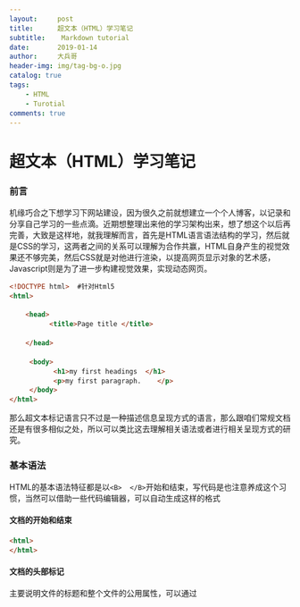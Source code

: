 ```yaml
---
layout:     post
title:      超文本（HTML）学习笔记
subtitle:    Markdown tutorial
date:       2019-01-14
author:     大兵哥
header-img: img/tag-bg-o.jpg
catalog: true
tags:
    - HTML
    - Turotial
comments: true
---
```


# 超文本（HTML）学习笔记

### 前言

机缘巧合之下想学习下网站建设，因为很久之前就想建立一个个人博客，以记录和分享自己学习的一些点滴。近期想整理出来他的学习架构出来，想了想这个以后再完善，大致是这样地，就我理解而言，首先是HTML语言语法结构的学习，然后就是CSS的学习，这两者之间的关系可以理解为合作共赢，HTML自身产生的视觉效果还不够完美，然后CSS就是对他进行渲染，以提高网页显示对象的艺术感，Javascript则是为了进一步构建视觉效果，实现动态网页。

```html
<!DOCTYPE html>  #针对Html5
<html>

    <head>
          <title>Page title </title>

    </head>
    
     <body>
           <h1>my first headings  </h1>
           <p>my first paragraph.    </p>
     </body>
</html>
```

 那么超文本标记语言只不过是一种描述信息呈现方式的语言，那么跟咱们常规文档还是有很多相似之处，所以可以类比这去理解相关语法或者进行相关呈现方式的研究。

### 基本语法

HTML的基本语法特征都是以`<B>  </B>`开始和结束，写代码是也注意养成这个习惯，当然可以借助一些代码编辑器，可以自动生成这样的格式

#### 文档的开始和结束

```html
<html>
</html>
```

#### 文档的头部标记

主要说明文件的标题和整个文件的公用属性，可以通过<style>css样式表,<script>定义Javascript脚本文件

```html
<head>
    <title> 标题栏显示的部分 </title>
</head>
```

#### 文档的主体

可以设置文档的背景和其他属性

```html
<body >  
    各种内容，文字、音频、动画、超链接等等
</body>
```



#### 标题(heading)

HTML 标题（Headline）是通过`<h1> - <h6>` 标签来定义的.这点跟Markdown很像，都是六个标题格式

```html
<h1>这是一个标题</h1>
<h2>这是一个标题</h2>
<h3>这是一个标题</h3>
```

#### 段落（paragraph）

HTML 段落是通过标签 `<p>` 来定义的，计算机理解为==定义一个换行符==，如果对应各式各样的文档内容，这个也很好理解，段落之间会有空白分割

```html
<p>这是一个段落。</p>
<p>这是另外一个段落。</p>
```

#### 页眉页脚

```html
<header>页眉</header>
<footer>页脚</footer>
```



#### 链接

HTML 链接是通过标签 `<a> `来定义的,从这里可以看出来文档的需求都是相通的，可以是链接外部的也可是链接内部的文件，实现方式不一样而已，绝对路径和相对路径的设置。

```html
<a href="http://www.runoob.com">这是一个链接</a>
<a href="about.html"> 导入</a>
<a href="../about.html"> 公司简介</a>
<a href="2.doc"> 文档</a>
<a href="mailto:qq邮箱"> 邮箱</a>
<a href="about.html" target="_blank"> 导入</a>


```

其中`href="http://www.runoob.com"`这一部分属于属性控制了。

### 列表：有序列表和无序列表

 跟word里面的项目符号和自动编号类似，可以进行嵌套使用,也有自己的属性，通过type属性值控制建立不同类型的有序和无序列表。

```html
<ul type="circle">
  <li>item1 </li>
  <li>item1 </li>
  <li>item1 </li>
</ul>
<ul type="disc">
  <li>item1 </li>
</ul>

<ol>
    <li>1</li>
    <li>1</li>
</ol>

<ol type="A">
    <li>1</li>
    <li>1</li>
</ol>
```

#### 自定义列表

```html
<dl>
    <dt>作业1</dt>
    <dd>内容</dd>
    <dt>作业1</dt>
    <dd>内容</dd>
</dl>
```



#### 文字

特殊字符的输入

```html

&lt 代表<
&gt 代表>
```



#### 图像

HTML 图像是通过标签 `<img> `来定义的，路劲可以本地路径也可以是网络路径URL(uniform resource locator统一资源定位器)，alt图片文本描述属性方便网页搜索.

```html
<img src="/images/logo.png"  width="258"  height="39"  alt="美丽的花朵"/>
```

排列图像

```html
<p>图像<img src="/images/logo.png" align="top"/>
```



#### 水平线

  `<hr>` 标签在 HTML 页面中创建水平线。`hr` 元素可用于分隔内容。  

```html
<p>这是一个段落。</p>
<hr>
<p>这是一个段落。</p>
<hr>
<p>这是一个段落。</p>
```

效果图

![1](/img2/Snipaste_2019-01-16_00-06-06.png)

#### 注释

可以将注释插入 HTML 代码中，这样可以提高其可读性，使代码更易被人理解。浏览器会忽略注释，也不会显示它们,也可以用于注释代码

注释写法如下:

```html
<!-- 这是一个注释 -->
```

#### 换行

如果您希望在不产生一个新段落的情况下进行换行（新行），请使用 `<br>`标签：

`<br />`元素是一个==空的 HTML 元素==。由于关闭标签没有任何意义，因此它没有结束标签。

```html
<p>这个<br>段落<br>演示了分行的效果</p>
```

效果图

![](/img2/Snipaste_2019-01-16_00-37-12.png)

### 属性：HTML元素的格式化

属性始终在开始标签

  

```html
<a hreg=“http://www.baidu.com/”>百度 </a>
```

<a hreg="http://www.baidu.com/">百度 </a>
### 样式表格式的优先级
内联样式）Inline style > （内部样式）Internal style sheet >（外部样式）External style sheet > 浏览器默认样式

### 学习他人的网页代码

这里特指的一些比较有名网站的源码分析，可以供我们参考学习。方法很简单

你是否看过一些网页然后惊叹它是如何实现的的。

如果您想找到其中的奥秘，只需要单击右键，然后选择==`"查看源文件"（IE）或"查看页面源代码"（Firefox）`==，其他浏览器的做法也是类似的。这么做会打开一个包含页面 HTML 代码的窗口。

# ==未完待续！==



### 文件

当我们读取一个网址的时候，浏览器默认会去找一个文件index.html，这包含着网页的基本框架

### 代码编辑器

- sublime text3

快速输入基本语句，比如我想输入<heda> </head>，可以先输入head再按tap键就ok

还包含测试文字，比如<p>  lorem  </p> 会显示测试文字

html 然后按tap键
